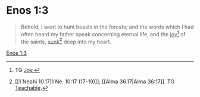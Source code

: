 # Enos 1:3

> Behold, I went to hunt beasts in the forests; and the words which I had often heard my father speak concerning eternal life, and the <u>joy</u>[^a] of the saints, <u>sunk</u>[^b] deep into my heart.

[Enos 1:3](https://www.churchofjesuschrist.org/study/scriptures/bofm/enos/1?lang=eng&id=p3#p3)


[^a]: TG [Joy.](https://www.churchofjesuschrist.org/study/scriptures/tg/joy?lang=eng)
[^b]: [[1 Nephi 10.17|1 Ne. 10:17 (17-19)]]; [[Alma 36.17|Alma 36:17]]. TG [Teachable](https://www.churchofjesuschrist.org/study/scriptures/tg/teachable?lang=eng).
